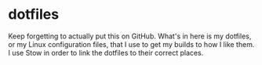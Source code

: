 # dotfiles
Keep forgetting to actually put this on GitHub. What's in here is my dotfiles, or my Linux configuration files, that I use to get my builds to how I like them. I use Stow in order to link the dotfiles to their correct places. 
